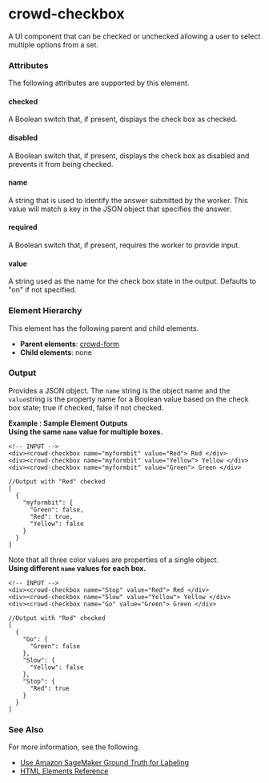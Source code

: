 # crowd\-checkbox<a name="sms-ui-template-crowd-checkbox"></a>

A UI component that can be checked or unchecked allowing a user to select multiple options from a set\.

### Attributes<a name="checkbox-attributes"></a>

The following attributes are supported by this element\.

#### checked<a name="checkbox-attributes-checked"></a>

A Boolean switch that, if present, displays the check box as checked\.

#### disabled<a name="checkbox-attributes-disabled"></a>

A Boolean switch that, if present, displays the check box as disabled and prevents it from being checked\.

#### name<a name="checkbox-attributes-name"></a>

A string that is used to identify the answer submitted by the worker\. This value will match a key in the JSON object that specifies the answer\.

#### required<a name="checkbox-attributes-required"></a>

A Boolean switch that, if present, requires the worker to provide input\.

#### value<a name="checkbox-attributes-value"></a>

A string used as the name for the check box state in the output\. Defaults to "on" if not specified\.

### Element Hierarchy<a name="checkbox-element-hierarchy"></a>

This element has the following parent and child elements\.
+ **Parent elements**: [crowd\-form](sms-ui-template-crowd-form.md)
+ **Child elements**: none

### Output<a name="checkbox-element-output"></a>

Provides a JSON object\. The `name` string is the object name and the `value`string is the property name for a Boolean value based on the check box state; true if checked, false if not checked\.

**Example : Sample Element Outputs**  
**Using the same `name` value for multiple boxes\.**  

```
<!-- INPUT -->
<div><crowd-checkbox name="myformbit" value="Red"> Red </div>
<div><crowd-checkbox name="myformbit" value="Yellow"> Yellow </div>
<div><crowd-checkbox name="myformbit" value="Green"> Green </div>
```

```
//Output with "Red" checked
[
  {
    "myformbit": {
      "Green": false,
      "Red": true,
      "Yellow": false
    }
  }
]
```
Note that all three color values are properties of a single object\.  
**Using different `name` values for each box\.**  

```
<!-- INPUT -->
<div><crowd-checkbox name="Stop" value="Red"> Red </div>
<div><crowd-checkbox name="Slow" value="Yellow"> Yellow </div>
<div><crowd-checkbox name="Go" value="Green"> Green </div>
```

```
//Output with "Red" checked
[
  {
    "Go": {
      "Green": false
    },
    "Slow": {
      "Yellow": false
    },
    "Stop": {
      "Red": true
    }
  }
]
```

### See Also<a name="checkbox-see-also"></a>

For more information, see the following\.
+ [Use Amazon SageMaker Ground Truth for Labeling](sms.md)
+ [HTML Elements Reference](sms-ui-template-reference.md)